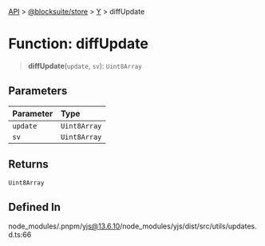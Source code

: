 [API](../../../../../index.md) > [@blocksuite/store](../../../index.md) > [Y](../index.md) > diffUpdate

# Function: diffUpdate

> **diffUpdate**(`update`, `sv`): `Uint8Array`

## Parameters

| Parameter | Type |
| :------ | :------ |
| `update` | `Uint8Array` |
| `sv` | `Uint8Array` |

## Returns

`Uint8Array`

## Defined In

node\_modules/.pnpm/yjs@13.6.10/node\_modules/yjs/dist/src/utils/updates.d.ts:66
